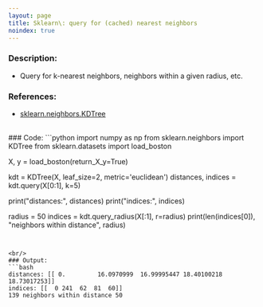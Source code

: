 ```yaml
---
layout: page
title: Sklearn\: query for (cached) nearest neighbors
noindex: true
---
```



### Description: 
- Query for k-nearest neighbors, neighbors within a given radius, etc.

### References:
- [sklearn.neighbors.KDTree](https://scikit-learn.org/stable/modules/generated/sklearn.neighbors.KDTree.html)


<br/>
### Code:
```python
import numpy as np 
from sklearn.neighbors import KDTree 
from sklearn.datasets import load_boston 
 
X, y = load_boston(return_X_y=True) 
 
kdt = KDTree(X, leaf_size=2, metric='euclidean') 
distances, indices = kdt.query(X[0:1], k=5) 
 
print("distances:", distances) 
print("indices:", indices) 

radius = 50
indices = kdt.query_radius(X[:1], r=radius)
print(len(indices[0]), "neighbors within distance", radius)
```


<br/>
### Output:
```bash
distances: [[ 0.         16.0970999  16.99995447 18.40100218 18.73017253]]
indices: [[  0 241  62  81  60]]
139 neighbors within distance 50
```

